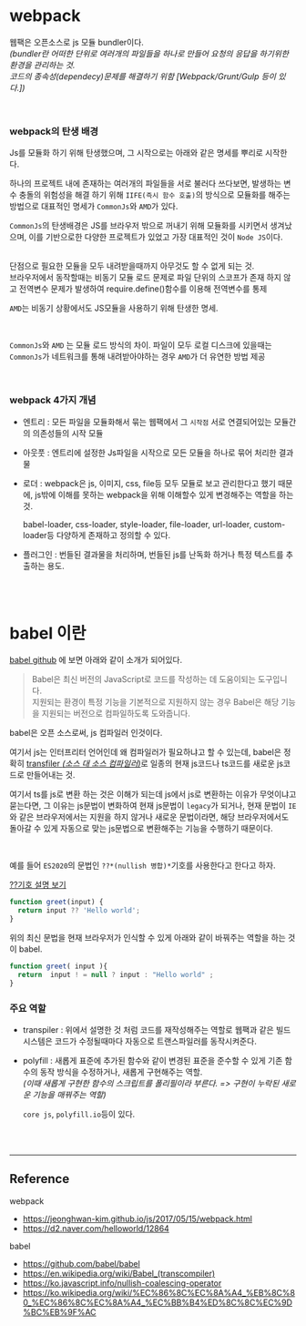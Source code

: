 # webpack

웹팩은 오픈소스로 js 모듈 bundler이다.
<br>_(bundler란 어떠한 단위로 여러개의 파일들을 하나로 만들어 요청의 응답을 하기위한 환경을 관리하는 것.
<br>코드의 종속성(dependecy)문제를 해결하기 위함 [Webpack/Grunt/Gulp 등이 있다.])_

<br>

### webpack의 탄생 배경

Js를 모듈화 하기 위해 탄생했으며, 그 시작으로는 아래와 같은 명세를 뿌리로 시작한다.

하나의 프로젝트 내에 존재하는 여러개의 파일들을 서로 불러다 쓰다보면, 발생하는 변수 충돌의 위험성을 해결 하기 위해 `IIFE(즉시 함수 호출)`의 방식으로 모듈화를 해주는 방법으로 대표적인 명세가 `CommonJs`와 `AMD`가 있다.

`CommonJs`의 탄생배경은 JS를 브라우저 밖으로 꺼내기 위해 모듈화를 시키면서 생겨났으며, 이를 기반으로한 다양한 프로젝트가 있었고 가장 대표적인 것이 `Node JS`이다.

<br>단점으로 필요한 모듈을 모두 내려받을때까지 아무것도 할 수 없게 되는 것.
<br>브라우저에서 동작할때는 비동기 모듈 로드 문제로 파일 단위의 스코프가 존재 하지 않고 전역변수 문제가 발생하여 require.define()함수를 이용해 전역변수를 통제

`AMD`는 비동기 상황에서도 JS모듈을 사용하기 위해 탄생한 명세.

<br>

`CommonJs`와 `AMD` 는 모듈 로드 방식의 차이. 파일이 모두 로컬 디스크에 있을때는 `CommonJs`가 네트워크를 통해 내려받아야하는 경우 `AMD`가 더 유연한 방법 제공

<br>

### webpack 4가지 개념

- 엔트리 : 모든 파일을 모듈화해서 묶는 웹팩에서 그 `시작점`
  서로 연결되어있는 모듈간의 의존성들의 시작 모듈

- 아웃풋 : 엔트리에 설정한 Js파일을 시작으로 모든 모듈을 하나로 묶어 처리한 결과물
- 로더 : webpack은 js, 이미지, css, file등 모두 모듈로 보고 관리한다고 했기 때문에, js밖에 이해를 못하는 webpack을 위해 이해할수 있게 변경해주는 역할을 하는 것.

  babel-loader, css-loader, style-loader, file-loader, url-loader, custom-loader등 다양하게 존재하고 정의할 수 있다.

- 플러그인 : 번들된 결과물을 처리하며, 번들된 js를 난독화 하거나 특정 텍스트를 추출하는 용도.

<br><br>

# babel 이란

[babel github](https://github.com/babel/babel) 에 보면 아래와 같이 소개가 되어있다.

> Babel은 최신 버전의 JavaScript로 코드를 작성하는 데 도움이되는 도구입니다.
> <br>지원되는 환경이 특정 기능을 기본적으로 지원하지 않는 경우 Babel은 해당 기능을 지원되는 버전으로 컴파일하도록 도와줍니다.

babel은 오픈 소스로써, js 컴파일러 인것이다.

여기서 js는 인터프리터 언어인데 왜 컴파일러가 필요하냐고 할 수 있는데, babel은 정확히 [transfiler _(소스 대 소스 컴파일러)_](https://ko.wikipedia.org/wiki/%EC%86%8C%EC%8A%A4_%EB%8C%80_%EC%86%8C%EC%8A%A4_%EC%BB%B4%ED%8C%8C%EC%9D%BC%EB%9F%AC)로 일종의 현재 js코드나 ts코드를 새로운 js코드로 만들어내는 것.

여기서 ts를 js로 변환 하는 것은 이해가 되는데 js에서 js로 변환하는 이유가 무엇이냐고 묻는다면, 그 이유는 js문법이 변화하여 현재 js문법이 `legacy`가 되거나, 현재 문법이 `IE`와 같은 브라우저에서는 지원을 하지 않거나 새로운 문법이라면, 해당 브라우저에서도 돌아갈 수 있게 자동으로 맞는 js문법으로 변환해주는 기능을 수행하기 때문이다.

<br>

예를 들어 `ES2020`의 문법인 `??*(nullish 병합)*`기호를 사용한다고 한다고 하자.

[??기호 설명 보기](https://ko.javascript.info/nullish-coalescing-operator)

```js
function greet(input) {
  return input ?? 'Hello world';
}
```

위의 최신 문법을 현재 브라우저가 인식할 수 있게 아래와 같이 바꿔주는 역할을 하는 것이 babel.

```js
function greet( input ){
  return  input ! = null ? input : "Hello world" ;
}
```

### 주요 역할

- transpiler : 위에서 설명한 것 처럼 코드를 재작성해주는 역할로 웹팩과 같은 빌드 시스템은 코드가 수정될때마다 자동으로 트랜스파일러를 동작시켜준다.

- polyfill : 새롭게 표준에 추가된 함수와 같이 변경된 표준을 준수할 수 있게 기존 함수의 동작 방식을 수정하거나, 새롭게 구현해주는 역할.
  <br>_(이때 새롭게 구현한 함수의 스크립트를 폴리필이라 부른다. => 구현이 누락된 새로운 기능을 매꿔주는 역할)_

  `core js`, `polyfill.io`등이 있다.

<br><br>

---

## Reference

webpack

- https://jeonghwan-kim.github.io/js/2017/05/15/webpack.html
- https://d2.naver.com/helloworld/12864

babel

- https://github.com/babel/babel
- https://en.wikipedia.org/wiki/Babel_(transcompiler)
- https://ko.javascript.info/nullish-coalescing-operator
- https://ko.wikipedia.org/wiki/%EC%86%8C%EC%8A%A4_%EB%8C%80_%EC%86%8C%EC%8A%A4_%EC%BB%B4%ED%8C%8C%EC%9D%BC%EB%9F%AC
